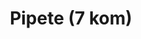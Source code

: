 ---
layout: product
title: "Pipete (7 kom)"
price: "300" 
desc: "Set pipeta"
img_path: "/assets/img/AK615.webp"
brand: "AK"
available: true
special_offer: false
new: true
soon: false
cat: "070000"
subcat: "070200"
subsubcat: "070201"
sifra: "AK615"
popular: false
---